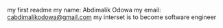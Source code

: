 my first readme
my name: Abdimalik Odowa
my email: cabdimalikodowa@gmail.com
my interset is to become software engineer
